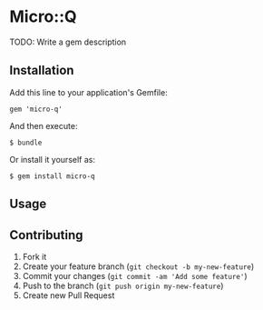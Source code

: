 # Micro::Q

TODO: Write a gem description

## Installation

Add this line to your application's Gemfile:

    gem 'micro-q'

And then execute:

    $ bundle

Or install it yourself as:

    $ gem install micro-q

## Usage

## Contributing

1. Fork it
2. Create your feature branch (`git checkout -b my-new-feature`)
3. Commit your changes (`git commit -am 'Add some feature'`)
4. Push to the branch (`git push origin my-new-feature`)
5. Create new Pull Request
